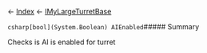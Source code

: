 ← [Index](Api-Index) ← [IMyLargeTurretBase](Sandbox.ModAPI.Ingame.IMyLargeTurretBase)

```csharp[bool](System.Boolean) AIEnabled```##### Summary

Checks is AI is enabled for turret

